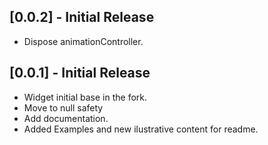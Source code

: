 ## [0.0.2] - Initial Release

* Dispose animationController.


## [0.0.1] - Initial Release

* Widget initial base in the fork.
* Move to null safety
* Add documentation.
* Added Examples and new ilustrative content for readme.

